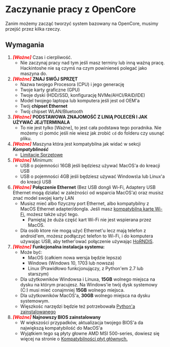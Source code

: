# Zaczynanie pracy z OpenCore

 Zanim możemy zacząć tworzyć system bazowany na OpenCore, musimy przejść przez kilka rzeczy.

## Wymagania

1. <span style="color:red">_**[Ważne]**_</span> Czas i cierpliwość.
   * Nie zaczynaj pracy nad tym jeśli masz terminy lub inną ważną pracę. Hackintoshe nie są czymś na czym powinieneś polegać jako maszyna do.
2. <span style="color:red">_**[Ważne]**_</span> **ZNAJ SWÓJ SPRZĘT**
   * Nazwa twojego Procesora (CPU) i jego generację
   * Twoje karty graficzne (GPU)
   * Twoje dyski (HDD/SSD, konfigurację NVMe/AHCI/RAID/IDE)
   * Model twojego laptopa lub komputera jeśli jest od OEM'a
   * Twój **chipset Ethernet**
   * Twój chipset WLAN/Bluetooth
3. <span style="color:red">_**[Ważne]**_</span> **PODSTAWOWA ZNAJOMOŚĆ Z LINIĄ POLECEŃ I JAK UŻYWAĆ JEJ/TERMINALA**
   * To nie jest tylko [Ważne], to jest cała podstawa tego poradnika. Nie możemy ci pomóc jeśli nie wiesz jak zrobić `cd` do folderu czy usunąć pliku.
4. <span style="color:red">_**[Ważne]**_</span> Maszyna która jest kompatybilna jak widać w sekcji _**Kompatybliność**_
   * [Limitacje Sprzętowe](macos-limits.md)
5. <span style="color:red">_**[Ważne]**_</span> Minimum:
   * USB o pojemności 16GB jeśli będziesz używać MacOS'a do kreacji USB
   * USB o pojemności 4GB jeśli będziesz używać Windows\a lub Linux'a do kreacji USB
6. <span style="color:red">_**[Ważne]**_</span> **Połączenie Ethernet** (Bez USB dongli Wi-Fi, Adaptery USB Ethernet mogą działać w zależności od wsparcia MacOS'a) oraz musisz znać model swojej karty LAN
   * Musisz mieć albo fizyczny port Ethernet, albo kompatybilny z MacOS Ethernet adapter/dongla. Jeśli masz [kompatybilną kartę Wi-Fi](https://dortania.github.io/Wireless-Buyers-Guide/), możesz także użyć tego.
     * Pamiętaj że duża część kart Wi-Fi nie jest wspierana przez MacOS.
   * Dla osób ktore nie mogą użyć Ethernet'u lecz mają telefon z android'em, możesz podłączyć telefon to Wi-Fi, i do komputera używając USB, aby tether'ować połączenie używając [HoRNDIS](https://joshuawise.com/horndis#available_versions).
7. <span style="color:red">_**[Ważne]**_</span> **Funkcjonalna instalacja systemu:**
   * Może być:
     * MacOS (całkiem nowa wersja będzie lepsza)
     * Windows (Windows 10, 1703 lub nowsza)
     * Linux (Prawidłowo funkcjonujączy, z Python'em 2.7 lub starszym)
   * Dla użytkowników Windowsa i Linuxa, **15GB** wolnego miejsca na dysku na którym pracujesz. Na Windows'ie twój dysk systemowy (C:) musi mieć conajmniej **15GB** wolnego miejsca.
   * Dla użytkowników MacOS'a, **30GB** wolnego miejsca na dysku systemowym.
   * Więszkośc narzędzi będzie też potrzebowała [Python'a zainstalowanego](https://www.python.org/downloads/)
8. <span style="color:red">_**[Ważne]**_</span> **Najnowszy BIOS zainstalowany**
   * W większości przypadków, aktualizacja twojego BIOS'a da największą kompatybilość do MacOS'a
   * Wyjątkiem tego są płyty głowne AMD MSI 500-series, dowiesz się więcej na stronie o [Kompatybilności płyt głównych.](macos-limits.md#motherboard-support)

